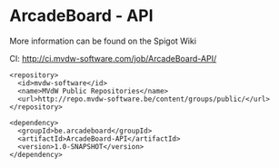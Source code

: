 # ArcadeBoard - API
More information can be found on the Spigot Wiki

CI: http://ci.mvdw-software.com/job/ArcadeBoard-API/

```
<repository>
  <id>mvdw-software</id>
  <name>MVdW Public Repositories</name>
  <url>http://repo.mvdw-software.be/content/groups/public/</url>
</repository>
```

```
<dependency>
  <groupId>be.arcadeboard</groupId>
  <artifactId>ArcadeBoard-API</artifactId>
  <version>1.0-SNAPSHOT</version>
</dependency>
```